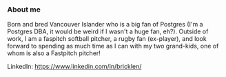 
### About me

Born and bred Vancouver Islander who is a big fan of Postgres (I'm a Postgres DBA, it would be weird if I wasn't a huge fan, eh?). 
Outside of work, I am a faspitch softball pitcher, a rugby fan (ex-player), and look forward to spending as much time as I can with my two grand-kids, one of whom is also a Fastpitch pitcher!

LinkedIn: https://www.linkedin.com/in/bricklen/
